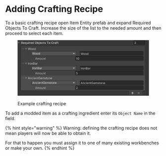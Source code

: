 # Adding Crafting Recipe

To a basic crafting recipe open Item Entity prefab and expand Required Objects To Craft. Increase the size of the list to the needed amount and then proceed to select each item.

<figure><img src="../../../.gitbook/assets/item-crafting-recipe.png" alt=""><figcaption><p>Example crafting recipe</p></figcaption></figure>

To add a modded item as a crafting ingredient enter its `Object Name` in the field.

{% hint style="warning" %}
Warning: defining the crafting recipe does not mean players will now be able to obtain it.

For that to happen you must assign it to one of many existing workbenches or make your own.
{% endhint %}
